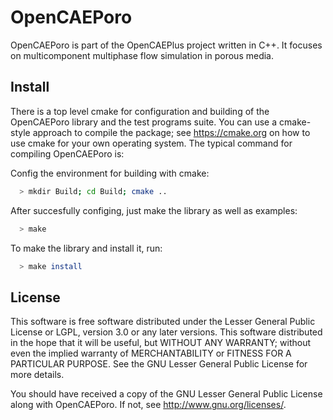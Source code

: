 # OpenCAEPoro

OpenCAEPoro is part of the OpenCAEPlus project written in C++. It focuses on 
multicomponent multiphase flow simulation in porous media.

## Install
There is a top level cmake for configuration and building of the OpenCAEPoro 
library and the test programs suite. You can use a cmake-style approach to 
compile the package; see https://cmake.org on how to use cmake for your own 
operating system. The typical command for compiling OpenCAEPoro is:

Config the environment for building with cmake:
```bash
  > mkdir Build; cd Build; cmake ..
```

After succesfully configing, just make the library as well as examples:
```bash
  > make
```

To make the library and install it, run:
```bash
  > make install
```

## License
This software is free software distributed under the Lesser General Public
License or LGPL, version 3.0 or any later versions. This software distributed
in the hope that it will be useful, but WITHOUT ANY WARRANTY; without even
the implied warranty of MERCHANTABILITY or FITNESS FOR A PARTICULAR PURPOSE.
See the GNU Lesser General Public License for more details.

You should have received a copy of the GNU Lesser General Public License
along with OpenCAEPoro. If not, see <http://www.gnu.org/licenses/>.
